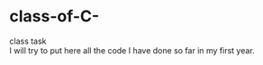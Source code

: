 # class-of-C-
class task 
<br>
I will try to put here all the code I have done so far in my first year.
